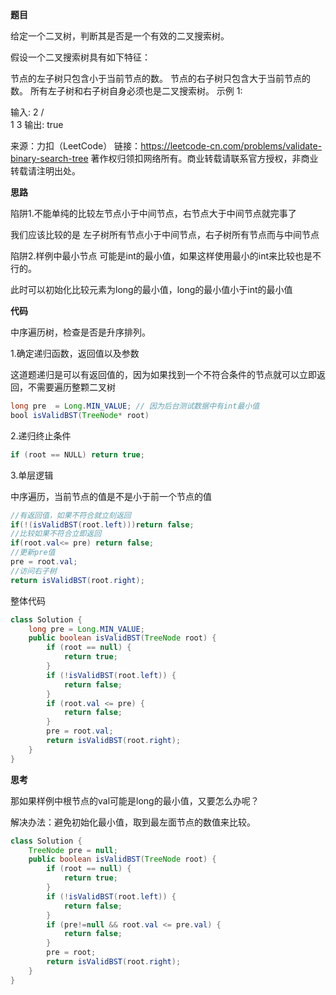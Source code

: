 
**题目**

给定一个二叉树，判断其是否是一个有效的二叉搜索树。

假设一个二叉搜索树具有如下特征：

节点的左子树只包含小于当前节点的数。
节点的右子树只包含大于当前节点的数。
所有左子树和右子树自身必须也是二叉搜索树。
示例 1:

输入:
    2
   / \
  1   3
输出: true

来源：力扣（LeetCode）
链接：https://leetcode-cn.com/problems/validate-binary-search-tree
著作权归领扣网络所有。商业转载请联系官方授权，非商业转载请注明出处。

**思路**


陷阱1.不能单纯的比较左节点小于中间节点，右节点大于中间节点就完事了

我们应该比较的是 左子树所有节点小于中间节点，右子树所有节点而与中间节点

陷阱2.样例中最小节点 可能是int的最小值，如果这样使用最小的int来比较也是不行的。

此时可以初始化比较元素为long的最小值，long的最小值小于int的最小值

**代码**

中序遍历树，检查是否是升序排列。

1.确定递归函数，返回值以及参数

这道题递归是可以有返回值的，因为如果找到一个不符合条件的节点就可以立即返回，不需要遍历整颗二叉树

```JAVA
long pre  = Long.MIN_VALUE; // 因为后台测试数据中有int最小值
bool isValidBST(TreeNode* root) 
```

2.递归终止条件

```Java
if (root == NULL) return true;
```

3.单层逻辑

中序遍历，当前节点的值是不是小于前一个节点的值

```Java
//有返回值，如果不符合就立刻返回
if(!(isValidBST(root.left)))return false;
//比较如果不符合立即返回
if(root.val<= pre) return false;
//更新pre值
pre = root.val;
//访问右子树
return isValidBST(root.right);
```

整体代码

```JAVA
class Solution {
    long pre = Long.MIN_VALUE;
    public boolean isValidBST(TreeNode root) {
        if (root == null) {
            return true;
        }
        if (!isValidBST(root.left)) {
            return false;
        }
        if (root.val <= pre) {
            return false;
        }
        pre = root.val;
        return isValidBST(root.right);
    }
}
```

**思考**

那如果样例中根节点的val可能是long的最小值，又要怎么办呢？

解决办法：避免初始化最小值，取到最左面节点的数值来比较。

```JAVA
class Solution {
    TreeNode pre = null;
    public boolean isValidBST(TreeNode root) {
        if (root == null) {
            return true;
        }
        if (!isValidBST(root.left)) {
            return false;
        }
        if (pre!=null && root.val <= pre.val) {
            return false;
        }
        pre = root;
        return isValidBST(root.right);
    }
}
```
